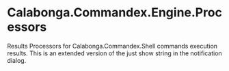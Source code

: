 # Calabonga.Commandex.Engine.Processors
Results Processors for Calabonga.Commandex.Shell commands execution results. This is an extended version of the just show string in the notification dialog.
